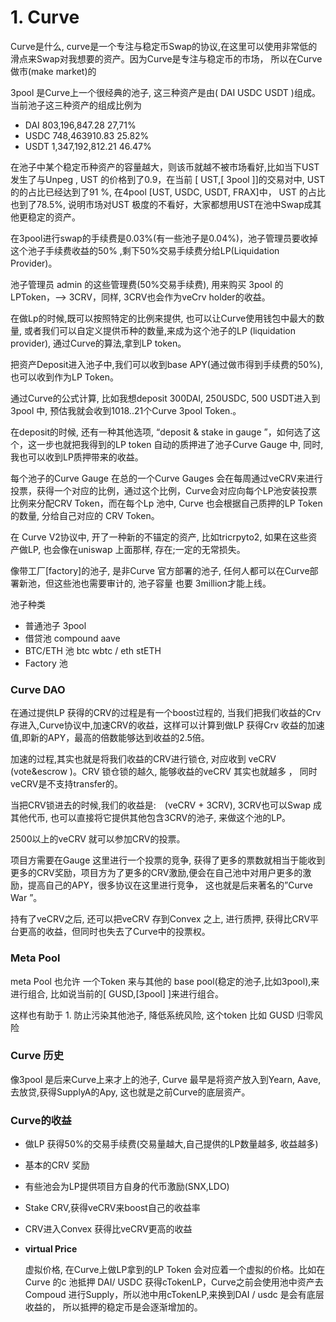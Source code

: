 # 1. Curve

Curve是什么, curve是一个专注与稳定币Swap的协议,在这里可以使用非常低的滑点来Swap对我想要的资产。因为Curve是专注与稳定币的市场， 所以在Curve做市(make market)的

3pool 是Curve上一个很经典的池子, 这三种资产是由( DAI USDC USDT )组成。当前池子这三种资产的组成比例为

- DAI     803,196,847.28   27,71%
- USDC  748,463910.83  25.82%
- USDT   1,347,192,812.21  46.47%

在池子中某个稳定币种资产的容量越大，则该币就越不被市场看好,比如当下UST 发生了与Unpeg , UST 的价格到了0.9，在当前 [ UST,[ 3pool ]]的交易对中, UST的的占比已经达到了91 %, 在4pool [UST, USDC, USDT, FRAX]中， UST 的占比也到了78.5%, 说明市场对UST 极度的不看好，大家都想用UST在池中Swap成其他更稳定的资产。

在3pool进行swap的手续费是0.03%(有一些池子是0.04%)，池子管理员要收掉这个池子手续费收益的50% ,剩下50%交易手续费分给LP(Liquidation Provider)。

池子管理员 admin 的这些管理费(50%交易手续费), 用来购买 3pool 的LPToken，—> 3CRV，同样, 3CRV也会作为veCrv holder的收益。

在做Lp的时候,既可以按照特定的比例来提供, 也可以让Curve使用钱包中最大的数量, 或者我们可以自定义提供币种的数量,来成为这个池子的LP (liquidation provider), 通过Curve的算法,拿到LP token。

把资产Deposit进入池子中,我们可以收到base APY(通过做市得到手续费的50%), 也可以收到作为LP Token。

通过Curve的公式计算, 比如我想deposit 300DAI, 250USDC, 500 USDT进入到3pool 中, 预估我就会收到1018..21个Curve 3pool Token.。

在deposit的时候, 还有一种其他选项, “deposit & stake in gauge ”，如何选了这个，这一步也就把我得到的LP token 自动的质押进了池子Curve Gauge 中, 同时,我也可以收到LP质押带来的收益。

每个池子的Curve Gauge 在总的一个Curve Gauges 会在每周通过veCRV来进行投票，获得一个对应的比例，通过这个比例，Curve会对应向每个LP池安装投票比例来分配CRV Token，而在每个Lp 池中, Curve 也会根据自己质押的LP Token的数量,  分给自己对应的 CRV Token。

在 Curve V2协议中, 开了一种新的不锚定的资产, 比如tricrpyto2, 如果在这些资产做LP, 也会像在uniswap 上面那样, 存在;一定的无常损失。

像带工厂[factory]的池子, 是非Curve 官方部署的池子, 任何人都可以在Curve部署新池，但这些池也需要审计的, 池子容量 也要 3million才能上线。

池子种类

- 普通池子 3pool
- 借贷池  compound   aave
- BTC/ETH 池    btc wbtc / eth stETH
- Factory 池

### Curve DAO

在通过提供LP 获得的CRV的过程是有一个boost过程的,  当我们把我们收益的Crv 存进入,Curve协议中,加速CRV的收益，这样可以计算到做LP 获得Crv 收益的加速值,即新的APY，最高的倍数能够达到收益的2.5倍。

加速的过程,其实也就是将我们收益的CRV进行锁仓, 对应收到 veCRV (vote&escrow )。CRV 锁仓锁的越久, 能够收益的veCRV 其实也就越多 ， 同时veCRV是不支持transfer的。

当把CRV锁进去的时候,我们的收益是:　(veCRV + 3CRV),  3CRV也可以Swap 成其他代币, 也可以直接将它提供其他包含3CRV的池子, 来做这个池的LP。

2500以上的veCRV 就可以参加CRV的投票。

项目方需要在Gauge 这里进行一个投票的竞争, 获得了更多的票数就相当于能收到更多的CRV奖励，项目方为了更多的CRV激励,便会在自己池中对用户更多的激励，提高自己的APY，很多协议在这里进行竞争， 这也就是后来著名的”Curve War ”。

持有了veCRV之后, 还可以把veCRV 存到Convex 之上, 进行质押, 获得比CRV平台更高的收益，但同时也失去了Curve中的投票权。

### Meta Pool

meta  Pool 也允许 一个Token 来与其他的 base pool(稳定的池子,比如3pool),来进行组合,  比如说当前的[ GUSD,[3pool] ]来进行组合。

这样也有助于 1. 防止污染其他池子,  降低系统风险, 这个token 比如 GUSD 归零风险

### Curve 历史

像3pool 是后来Curve上来才上的池子, Curve 最早是将资产放入到Yearn, Aave,去放贷,获得SupplyA的Apy, 这也就是之前Curve的底层资产。

### Curve的收益

- 做LP 获得50%的交易手续费(交易量越大,自己提供的LP数量越多, 收益越多)

- 基本的CRV 奖励

- 有些池会为LP提供项目方自身的代币激励(SNX,LDO)

- Stake CRV,获得veCRV来boost自己的收益率

- CRV进入Convex 获得比veCRV更高的收益

- **virtual Price**

  虚拟价格, 在Curve上做LP拿到的LP Token 会对应着一个虚拟的价格。比如在Curve 的c 池抵押 DAI/ USDC  获得cTokenLP，Curve之前会使用池中资产去Compoud 进行Supply，所以池中用cTokenLP,来换到DAI / usdc 是会有底层收益的， 所以抵押的稳定币是会逐渐增加的。